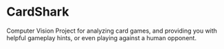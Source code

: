 # CardShark

Computer Vision Project for analyzing card games, and providing you with helpful gameplay hints, or even playing against a human opponent.